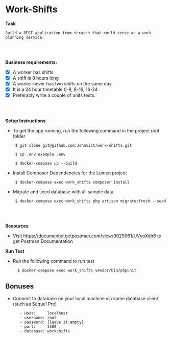 # Work-Shifts

**Task**

    Build a REST application from scratch that could serve as a work planning service.
    
<br>
<br>

**Business requirements:**
- [x] A worker has shifts
- [x] A shift is 8 hours long
- [x] A worker never has two shifts on the same day
- [x] It is a 24 hour timetable 0-8, 8-16, 16-24
- [x] Preferably write a couple of units tests.

<br>
<br>

**Setup Instructions**
 - To get the app running, run the following command in the project root folder
     
        $ git clone git@github.com:Johnvict/work-shifts.git

        $ cp .env.example .env

        $ docker-compose up --build

 - Install Composer Dependencies for the Lumen project
    
        $ docker-compose exec work_shifts composer install
  
 - Migrate and seed database with all sample data

        $ docker-compose exec work_shifts php artisan migrate:fresh --seed


<br>
<br>

**Resources**
  - Visit https://documenter.getpostman.com/view/9029061/UVyoXdh6 to get Postman Documentation


**Run Test**
- Run the following command to run test
 
        $ docker-compose exec work_shifts vendor/bin/phpunit


## Bonuses
 - Connect to database on your local machine via some database client (such as Sequel Pro)
  
          - Host:     localhost
          - username: root
          - password: [leave it empty]
          - port:     3308
          - database: workshifts

